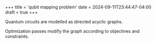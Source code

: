 +++
title = 'qubit mapping problem'
date = 2024-09-11T23:44:47-04:00
draft = true
+++

Quantum circuits are modelled as directed acyclic graphs. 

Optimization passes modify the graph according to objectives and constraints.
